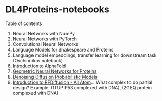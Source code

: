 # DL4Proteins-notebooks

Table of contents

1. Neural Networks with NumPy
2. Neural Networks with PyTorch
3. Convolutional Neural Networks
4. Language Models for Shakespeare and Proteins
5. Language model embeddings, transfer learning for downstream task (Ovchinnikov notebook)
6. [Introduction to AlphaFold](https://colab.research.google.com/drive/1eDrb1ZvvpzhTLyjGi8KGUc-oDpMz042g?usp=sharing)
7. [Geometric Neural Networks for Proteins](https://colab.research.google.com/drive/1VdnneRmaBTCfvZgnqZrfVR38xGKYTK2O?usp=sharing)
8. [Denoising Diffusion Probabilistic Models](https://drive.google.com/file/d/1mqGxFB58gw_69eIAywfJKowwIpMiWUI4/view?usp=sharing)
9. [Introduction to RFDiffusion - All Atom](https://colab.research.google.com/drive/1MXU2MNwKkjFlMjHM9R3NuqfdzwXyzl0q?usp=sharing)... What complex to do partial design? Example: (1TUP P53 complexed with DNA), (2GEQ protein complexed with DNA)
